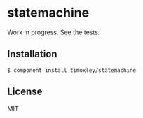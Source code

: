 
# statemachine

  Work in progress. See the tests.

## Installation

    $ component install timoxley/statemachine

## License

  MIT
